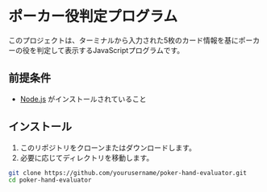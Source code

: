 # ポーカー役判定プログラム

このプロジェクトは、ターミナルから入力された5枚のカード情報を基にポーカーの役を判定して表示するJavaScriptプログラムです。

## 前提条件

- [Node.js](https://nodejs.org/) がインストールされていること

## インストール

1. このリポジトリをクローンまたはダウンロードします。
2. 必要に応じてディレクトリを移動します。

```sh
git clone https://github.com/yourusername/poker-hand-evaluator.git
cd poker-hand-evaluator

